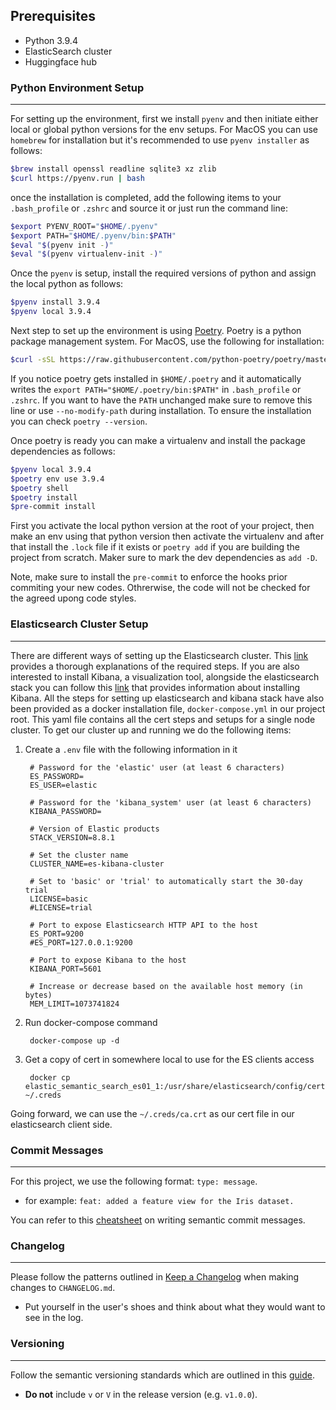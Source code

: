 
## Prerequisites

- Python 3.9.4 
- ElasticSearch cluster
- Huggingface hub 


### Python Environment Setup
-----
For setting up the environment, first we install `pyenv` and then initiate either local or global python versions for the env setups. For MacOS you can use `homebrew` for installation but it's recommended to use `pyenv installer` as follows:

```bash
$brew install openssl readline sqlite3 xz zlib
$curl https://pyenv.run | bash
```

once the installation is completed, add the following items to your `.bash_profile` or `.zshrc` and source it or just run the command line:

```bash
$export PYENV_ROOT="$HOME/.pyenv"
$export PATH="$HOME/.pyenv/bin:$PATH"
$eval "$(pyenv init -)"
$eval "$(pyenv virtualenv-init -)"
```

Once the `pyenv` is setup, install the required  versions of python and assign the local python as follows:

```bash
$pyenv install 3.9.4
$pyenv local 3.9.4
```

Next step to set up the environment is using [Poetry](https://python-poetry.org/docs/). Poetry is a python package management system. For MacOS, use the following for installation:

```bash
$curl -sSL https://raw.githubusercontent.com/python-poetry/poetry/master/get-poetry.py | python -
```

If you notice poetry gets installed in `$HOME/.poetry` and it automatically writes the `export PATH="$HOME/.poetry/bin:$PATH"` in `.bash_profile` or `.zshrc`. If you want to have the `PATH` unchanged make sure to remove this line or use `--no-modify-path` during installation. To ensure the installation you can check `poetry --version`.

Once poetry is ready you can make a virtualenv and install the package dependencies as follows:

```bash
$pyenv local 3.9.4
$poetry env use 3.9.4
$poetry shell
$poetry install
$pre-commit install
```

First you activate the local python version at the root of your project, then make an env using that python version then activate the virtualenv and after that install the `.lock` file if it exists or `poetry add` if you are building the project from scratch. Maker sure to mark the dev dependencies as `add -D`.

Note, make sure to install the `pre-commit` to enforce the hooks prior commiting your new codes. Othrerwise, the code will not be checked for the agreed upong code styles. 


### Elasticsearch Cluster Setup 
----
There are different ways of setting up the Elasticsearch cluster. This [link](https://www.elastic.co/guide/en/elasticsearch/reference/current/docker.html) provides a thorough explanations of the required steps. If you are also interested to install Kibana, a visualization tool, alongside the elasticsearch stack you can follow this [link](https://www.elastic.co/guide/en/kibana/8.8/docker.html) that provides information about installing Kibana. 
All the steps for setting up elasticsearch and kibana stack have also been provided as a docker installation file, `docker-compose.yml` in our project root. This yaml file contains all the cert steps and setups for a single node cluster. To get our cluster up and running we do the following items:
1. Create a `.env` file with the following information in it

     
        # Password for the 'elastic' user (at least 6 characters)
        ES_PASSWORD=
        ES_USER=elastic

        # Password for the 'kibana_system' user (at least 6 characters)
        KIBANA_PASSWORD=

        # Version of Elastic products
        STACK_VERSION=8.8.1

        # Set the cluster name
        CLUSTER_NAME=es-kibana-cluster

        # Set to 'basic' or 'trial' to automatically start the 30-day trial
        LICENSE=basic
        #LICENSE=trial

        # Port to expose Elasticsearch HTTP API to the host
        ES_PORT=9200
        #ES_PORT=127.0.0.1:9200

        # Port to expose Kibana to the host
        KIBANA_PORT=5601

        # Increase or decrease based on the available host memory (in bytes)
        MEM_LIMIT=1073741824

       
2. Run docker-compose command 

        docker-compose up -d


3. Get a copy of cert in somewhere local to use for the ES clients access 

        docker cp elastic_semantic_search_es01_1:/usr/share/elasticsearch/config/certs/ca/ca.crt ~/.creds 
        

Going forward, we can use the `~/.creds/ca.crt` as our cert file in our elasticsearch client side. 


### Commit Messages
----
For this project, we use the following format: `type: message`.

* for example: `feat: added a feature view for the Iris dataset.`

You can refer to this [cheatsheet](https://gist.github.com/joshbuchea/6f47e86d2510bce28f8e7f42ae84c716) on writing semantic commit messages.

### Changelog
----
Please follow the patterns outlined in [Keep a Changelog](https://keepachangelog.com/en/1.0.0/) when making changes to `CHANGELOG.md`.
* Put yourself in the user's shoes and think about what they would want to see in the log.

### Versioning
------
Follow the semantic versioning standards which are outlined in this [guide](https://semver.org/).
* **Do not** include `v` or `V` in the release version (e.g. `v1.0.0`).